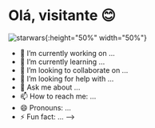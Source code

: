 # Olá, visitante :blush:

![starwars](https://user-images.githubusercontent.com/64324517/134448776-7ef2908d-64a1-4248-83ff-936df23abe1a.gif){:height="50%" width="50%"}


- 🔭 I’m currently working on ...
- 🌱 I’m currently learning ...
- 👯 I’m looking to collaborate on ...
- 🤔 I’m looking for help with ...
- 💬 Ask me about ...
- 📫 How to reach me: ...
- 😄 Pronouns: ...
- ⚡ Fun fact: ...
-->
